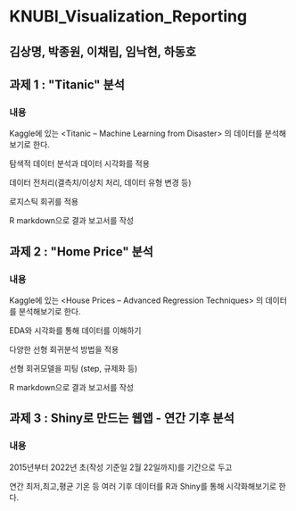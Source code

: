# KNUBI_Visualization_Reporting 

## 김상명, 박종원, 이채림, 임낙현, 하동호


## 과제 1 : "Titanic" 분석

### 내용

Kaggle에 있는  <Titanic – Machine Learning from Disaster> 의 데이터를 분석해보기로 한다.

탐색적 데이터 분석과 데이터 시각화를 적용

데이터 전처리(결측치/이상치 처리, 데이터 유형 변경 등)

로지스틱 회귀를 적용

R markdown으로 결과 보고서를 작성

## 과제 2 : "Home Price" 분석

### 내용

Kaggle에 있는  <House Prices – Advanced Regression Techniques> 의 데이터를 분석해보기로 한다.

EDA와 시각화를 통해 데이터를 이해하기

다양한 선형 회귀분석 방법을 적용

선형 회귀모델을 피팅 (step, 규제화 등)

R markdown으로 결과 보고서를 작성


## 과제 3 : Shiny로 만드는 웹앱 - 연간 기후 분석

### 내용

2015년부터 2022년 초(작성 기준일 2월 22일까지)를 기간으로 두고

연간 최저,최고,평균 기온 등 여러 기후 데이터를 R과 Shiny를 통해 시각화해보기로 한다.
